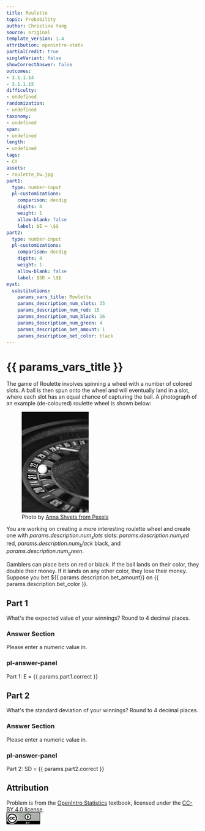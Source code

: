 ```yaml
---
title: Roulette
topic: Probability
author: Christina Yang
source: original
template_version: 1.4
attribution: openintro-stats
partialCredit: true
singleVariant: false
showCorrectAnswer: false
outcomes:
- 3.1.1.14
- 3.1.1.15
difficulty:
- undefined
randomization:
- undefined
taxonomy:
- undefined
span:
- undefined
length:
- undefined
tags:
- CY
assets:
- roulette_bw.jpg
part1:
  type: number-input
  pl-customizations:
    comparison: decdig
    digits: 4
    weight: 1
    allow-blank: false
    label: $E = \$$
part2:
  type: number-input
  pl-customizations:
    comparison: decdig
    digits: 4
    weight: 1
    allow-blank: false
    label: $SD = \$$
myst:
  substitutions:
    params_vars_title: Roulette
    params_description_num_slots: 35
    params_description_num_red: 15
    params_description_num_black: 16
    params_description_num_green: 4
    params_description_bet_amount: 1
    params_description_bet_color: black
---
```

# {{ params_vars_title }}
The game of Roulette involves spinning a wheel with a number of colored slots. A ball is then spun onto the wheel and will eventually land in a slot, where each slot has an equal chance of capturing the ball. A photograph of an example (de-coloured) roulette wheel is shown below:

<figure>
  <img src="roulette_bw.jpg" width=175>
  <figcaption>Photo by <a href="https://www.pexels.com/photo/close-up-of-ball-on-russian-roulette-6664248/">Anna Shvets from Pexels</a></figcaption>
</figure>

You are working on creating a more interesting roulette wheel and create one with ${{ params.description.num_slots }}$ slots: ${{ params.description.num_red }}$ red, ${{ params.description.num_black }}$ black, and ${{ params.description.num_green }}$.

Gamblers can place bets on red or black. If the ball lands on their color, they double their money. If it lands on any other color, they lose their money. Suppose you bet ${{ params.description.bet_amount}} on {{ params.description.bet_color }}.

## Part 1

What's the expected value of your winnings? Round to 4 decimal places.

### Answer Section

Please enter a numeric value in.

### pl-answer-panel

Part 1: E = {{ params.part1.correct }}

## Part 2

What's the standard deviation of your winnings? Round to 4 decimal places.

### Answer Section

Please enter a numeric value in.

### pl-answer-panel

Part 2: SD = {{ params.part2.correct }}

## Attribution

Problem is from the [OpenIntro Statistics](https://openintro.org/book/os/) textbook, licensed under the [CC-BY 4.0 license](https://creativecommons.org/licenses/by/4.0/).<br>![Image representing the Creative Commons 4.0 BY license.](https://raw.githubusercontent.com/firasm/bits/master/by.png)
